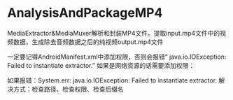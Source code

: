 # AnalysisAndPackageMP4
MediaExtractor&amp;MediaMuxer解析和封装MP4文件。提取input.mp4文件中的视频数据，生成除去音频数据之后的纯视频output.mp4文件

一定要记得AndroidManifest.xml中添加权限，否则会报错“ java.io.IOException: Failed to instantiate extractor.”
    <uses-permission android:name="android.permission.WRITE_EXTERNAL_STORAGE"/>
    <uses-permission android:name="android.permission.READ_EXTERNAL_STORAGE"/>
如果是网络资源的话需要添加权限：<uses-permission android:name="android.permission.INTERNET"/>

如果报错：System.err: java.io.IOException: Failed to instantiate extractor.
解决方式：检查路径、检查权限、检查后缀名
